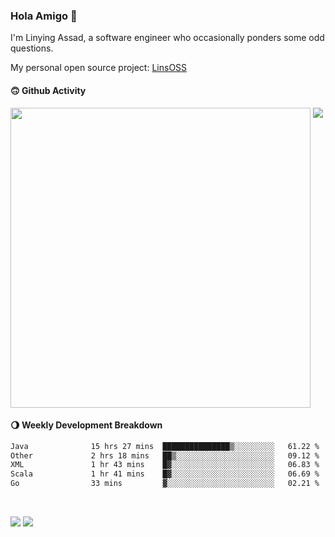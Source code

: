 ### Hola Amigo 🤣   

I'm Linying Assad, a software engineer who occasionally ponders some odd questions.  

My personal open source project: [LinsOSS](https://github.com/linsoss)
 
#### 🙃 Github Activity 
<div>
  <img src="https://github-readme-stats.vercel.app/api?username=al-assad&show_icons=true" align="top" style="display: inline-block;" width="480"/>
  <img src="https://github-readme-stats.vercel.app/api/top-langs/?username=al-assad&hide=css,html&langs_count=8&layout=compact" align="top" style="display: inline-block;"/>
</div>

#### 🌖 Weekly Development Breakdown
<!--START_SECTION:waka-->

```txt
Java              15 hrs 27 mins  ███████████████▒░░░░░░░░░   61.22 %
Other             2 hrs 18 mins   ██▒░░░░░░░░░░░░░░░░░░░░░░   09.12 %
XML               1 hr 43 mins    █▓░░░░░░░░░░░░░░░░░░░░░░░   06.83 %
Scala             1 hr 41 mins    █▓░░░░░░░░░░░░░░░░░░░░░░░   06.69 %
Go                33 mins         ▓░░░░░░░░░░░░░░░░░░░░░░░░   02.21 %
```

<!--END_SECTION:waka-->

<br>

<a href="https://twitter.com/assad_lin"><img src="https://img.shields.io/badge/Twitter-@assad__lin-blue?style=flat&logo=twitter" /></a>
<a href="https://al-assad.github.io"><img src="https://img.shields.io/badge/Blogs-Linying_Assad's_Blog-yellow?style=flat&logo=github" /></a>

